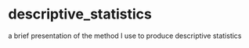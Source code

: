 # descriptive_statistics
a brief presentation of the method I use to produce descriptive statistics
